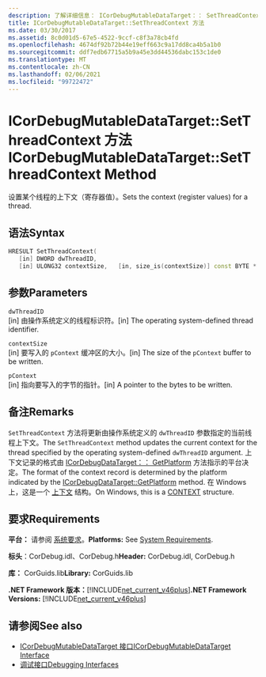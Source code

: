 ```yaml
---
description: 了解详细信息： ICorDebugMutableDataTarget：： SetThreadContext 方法
title: ICorDebugMutableDataTarget::SetThreadContext 方法
ms.date: 03/30/2017
ms.assetid: 8c0d01d5-67e5-4522-9ccf-c8f3a78cb4fd
ms.openlocfilehash: 4674df92b72b44e19eff663c9a17dd8ca4b5a1b0
ms.sourcegitcommit: ddf7edb67715a5b9a45e3dd44536dabc153c1de0
ms.translationtype: MT
ms.contentlocale: zh-CN
ms.lasthandoff: 02/06/2021
ms.locfileid: "99722472"
---
```

# <a name="icordebugmutabledatatargetsetthreadcontext-method"></a><span data-ttu-id="0598d-103">ICorDebugMutableDataTarget::SetThreadContext 方法</span><span class="sxs-lookup"><span data-stu-id="0598d-103">ICorDebugMutableDataTarget::SetThreadContext Method</span></span>

<span data-ttu-id="0598d-104">设置某个线程的上下文（寄存器值）。</span><span class="sxs-lookup"><span data-stu-id="0598d-104">Sets the context (register values) for a thread.</span></span>  
  
## <a name="syntax"></a><span data-ttu-id="0598d-105">语法</span><span class="sxs-lookup"><span data-stu-id="0598d-105">Syntax</span></span>  
  
```cpp  
HRESULT SetThreadContext(  
   [in] DWORD dwThreadID,  
   [in] ULONG32 contextSize,   [in, size_is(contextSize)] const BYTE * pContext);  
```  
  
## <a name="parameters"></a><span data-ttu-id="0598d-106">参数</span><span class="sxs-lookup"><span data-stu-id="0598d-106">Parameters</span></span>  

 `dwThreadID`  
 <span data-ttu-id="0598d-107">[in] 由操作系统定义的线程标识符。</span><span class="sxs-lookup"><span data-stu-id="0598d-107">[in] The operating system-defined thread identifier.</span></span>  
  
 `contextSize`  
 <span data-ttu-id="0598d-108">[in] 要写入的 `pContext` 缓冲区的大小。</span><span class="sxs-lookup"><span data-stu-id="0598d-108">[in] The size of the `pContext` buffer to be written.</span></span>  
  
 `pContext`  
 <span data-ttu-id="0598d-109">[in] 指向要写入的字节的指针。</span><span class="sxs-lookup"><span data-stu-id="0598d-109">[in] A pointer to the bytes to be written.</span></span>  
  
## <a name="remarks"></a><span data-ttu-id="0598d-110">备注</span><span class="sxs-lookup"><span data-stu-id="0598d-110">Remarks</span></span>  

 <span data-ttu-id="0598d-111">`SetThreadContext` 方法将更新由操作系统定义的 `dwThreadID` 参数指定的当前线程上下文。</span><span class="sxs-lookup"><span data-stu-id="0598d-111">The `SetThreadContext` method updates the current context for the thread specified by the operating system-defined `dwThreadID` argument.</span></span> <span data-ttu-id="0598d-112">上下文记录的格式由 [ICorDebugDataTarget：： GetPlatform](icordebugdatatarget-getplatform-method.md) 方法指示的平台决定。</span><span class="sxs-lookup"><span data-stu-id="0598d-112">The format of the context record is determined by the platform indicated by the [ICorDebugDataTarget::GetPlatform](icordebugdatatarget-getplatform-method.md) method.</span></span> <span data-ttu-id="0598d-113">在 Windows 上，这是一个 [上下文](/windows/win32/api/winnt/ns-winnt-arm64_nt_context) 结构。</span><span class="sxs-lookup"><span data-stu-id="0598d-113">On Windows, this is a [CONTEXT](/windows/win32/api/winnt/ns-winnt-arm64_nt_context) structure.</span></span>  
  
## <a name="requirements"></a><span data-ttu-id="0598d-114">要求</span><span class="sxs-lookup"><span data-stu-id="0598d-114">Requirements</span></span>  

 <span data-ttu-id="0598d-115">**平台：** 请参阅 [系统要求](../../get-started/system-requirements.md)。</span><span class="sxs-lookup"><span data-stu-id="0598d-115">**Platforms:** See [System Requirements](../../get-started/system-requirements.md).</span></span>  
  
 <span data-ttu-id="0598d-116">**标头**：CorDebug.idl、CorDebug.h</span><span class="sxs-lookup"><span data-stu-id="0598d-116">**Header:** CorDebug.idl, CorDebug.h</span></span>  
  
 <span data-ttu-id="0598d-117">**库：** CorGuids.lib</span><span class="sxs-lookup"><span data-stu-id="0598d-117">**Library:** CorGuids.lib</span></span>  
  
 <span data-ttu-id="0598d-118">**.NET Framework 版本：**[!INCLUDE[net_current_v46plus](../../../../includes/net-current-v46plus-md.md)]</span><span class="sxs-lookup"><span data-stu-id="0598d-118">**.NET Framework Versions:** [!INCLUDE[net_current_v46plus](../../../../includes/net-current-v46plus-md.md)]</span></span>  
  
## <a name="see-also"></a><span data-ttu-id="0598d-119">请参阅</span><span class="sxs-lookup"><span data-stu-id="0598d-119">See also</span></span>

- [<span data-ttu-id="0598d-120">ICorDebugMutableDataTarget 接口</span><span class="sxs-lookup"><span data-stu-id="0598d-120">ICorDebugMutableDataTarget Interface</span></span>](icordebugmutabledatatarget-interface.md)
- [<span data-ttu-id="0598d-121">调试接口</span><span class="sxs-lookup"><span data-stu-id="0598d-121">Debugging Interfaces</span></span>](debugging-interfaces.md)
